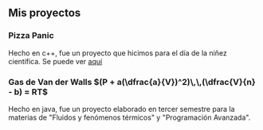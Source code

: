 
## Mis proyectos

### Pizza Panic

Hecho en c++, fue un proyecto que hicimos para el día de la niñez científica. Se puede ver [aquí](https://github.com/denisseantunez/PizzaPanic)

### Gas de Van der Walls $(P + a(\dfrac{a}{V})^2)\,\,(\dfrac{V}{n} - b) = RT$

Hecho en java, fue un proyecto elaborado en tercer semestre para la materias de "Fluidos y fenómenos térmicos" y "Programación Avanzada".





